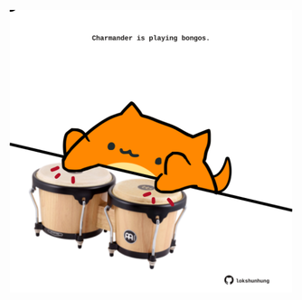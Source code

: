 <!-- built at 21/04/2021, 05:13:32 UTC -->
<p align="center">
  <img width="500" height="500" src="./ReadmeImage.svg">
</p>
